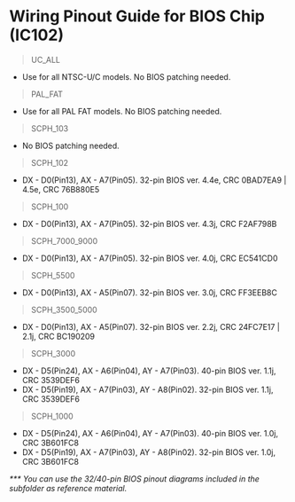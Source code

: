 # Wiring Pinout Guide for BIOS Chip (IC102)

> UC_ALL
- Use for all NTSC-U/C models. No BIOS patching needed.
> PAL_FAT
- Use for all PAL FAT models. No BIOS patching needed.
> SCPH_103
- No BIOS patching needed.
> SCPH_102
- DX - D0(Pin13), AX - A7(Pin05). 32-pin BIOS ver. 4.4e, CRC 0BAD7EA9 | 4.5e, CRC 76B880E5
> SCPH_100
- DX - D0(Pin13), AX - A7(Pin05). 32-pin BIOS ver. 4.3j, CRC F2AF798B
> SCPH_7000_9000
- DX - D0(Pin13), AX - A7(Pin05). 32-pin BIOS ver. 4.0j, CRC EC541CD0
> SCPH_5500
- DX - D0(Pin13), AX - A5(Pin07). 32-pin BIOS ver. 3.0j, CRC FF3EEB8C
> SCPH_3500_5000
- DX - D0(Pin13), AX - A5(Pin07). 32-pin BIOS ver. 2.2j, CRC 24FC7E17 | 2.1j, CRC BC190209
> SCPH_3000
- DX - D5(Pin24), AX - A6(Pin04), AY - A7(Pin03). 40-pin BIOS ver. 1.1j, CRC 3539DEF6
- DX - D5(Pin19), AX - A7(Pin03), AY - A8(Pin02). 32-pin BIOS ver. 1.1j, CRC 3539DEF6
> SCPH_1000
- DX - D5(Pin24), AX - A6(Pin04), AY - A7(Pin03). 40-pin BIOS ver. 1.0j, CRC 3B601FC8
- DX - D5(Pin19), AX - A7(Pin03), AY - A8(Pin02). 32-pin BIOS ver. 1.0j, CRC 3B601FC8

_*** You can use the 32/40-pin BIOS pinout diagrams included in the subfolder as reference material._
